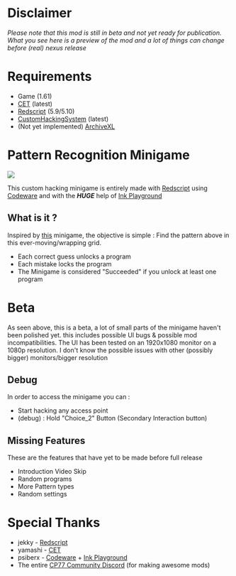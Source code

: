# Disclaimer
*Please note that this mod is still in beta and not yet ready for publication. What you see here is a preview of the mod and a lot of things can change before (real) nexus release*

# Requirements

- Game (1.61)
- [CET](https://www.nexusmods.com/cyberpunk2077/mods/107) (latest)
- [Redscript](https://github.com/jac3km4/redscript) (5.9/5.10)
- [CustomHackingSystem](https://github.com/ElysiumRL/CustomHackingSystem) (latest)
- (Not yet implemented) [ArchiveXL](https://github.com/psiberx/cp2077-archive-xl)

# Pattern Recognition Minigame
![](preview/Hackstartpreview.gif)

This custom hacking minigame is entirely made with [Redscript](https://github.com/jac3km4/redscript) using [Codeware](https://github.com/psiberx/cp2077-codeware) and with the ***HUGE*** help of [Ink Playground](https://github.com/psiberx/cp2077-playground)

## What is it ?
Inspired by [this](https://sharkiller.ddns.net/nopixel_minigame/hackingdevice/) minigame, the objective is simple : Find the pattern above in this ever-moving/wrapping grid.
- Each correct guess unlocks a program
- Each mistake locks the program
- The Minigame is considered "Succeeded" if you unlock at least one program

# Beta
As seen above, this is a beta, a lot of small parts of the minigame haven't been polished yet. this includes possible UI bugs & possible mod incompatibilities. The UI has been tested on an 1920x1080 monitor on a 1080p resolution. I don't know the possible issues with other (possibly bigger) monitors/bigger resolution

## Debug
In order to access the minigame you can :
- Start hacking any access point
- (debug) : Hold "Choice_2" Button (Secondary Interaction button)

## Missing Features
These are the features that have yet to be made before full release
- Introduction Video Skip
- Random programs
- More Pattern types
- Random settings

# Special Thanks
- jekky - [Redscript](https://github.com/jac3km4/redscript)
- yamashi - [CET](https://www.nexusmods.com/cyberpunk2077/mods/107)
- psiberx - [Codeware](https://github.com/psiberx/cp2077-codeware) + [Ink Playground](https://github.com/psiberx/cp2077-playground)
- The entire [CP77 Community Discord](https://discord.gg/Epkq79kd96) (for making awesome mods)
